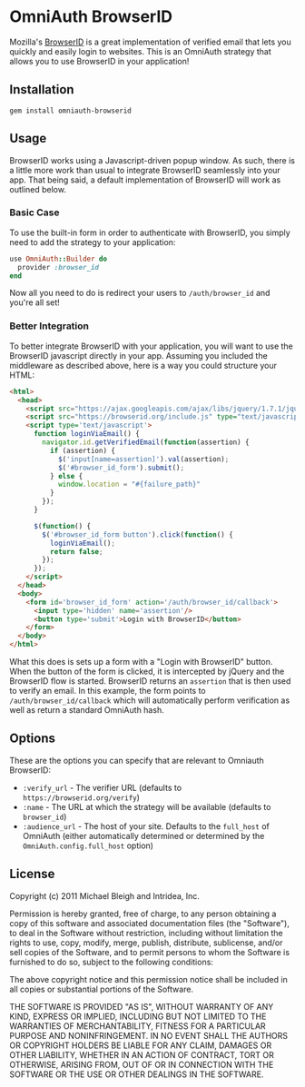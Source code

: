 # OmniAuth BrowserID

Mozilla's [BrowserID](https://browserid.org/) is a great implementation of verified email that lets you quickly and easily login to websites. This is an OmniAuth strategy that allows you to use BrowserID in your application!

## Installation

    gem install omniauth-browserid

## Usage

BrowserID works using a Javascript-driven popup window. As such, there is a little more work than usual to integrate BrowserID seamlessly into your app. That being said, a default implementation of BrowserID will work as outlined below.

### Basic Case

To use the built-in form in order to authenticate with BrowserID, you simply need to add the strategy to your application:

```ruby
use OmniAuth::Builder do
  provider :browser_id
end
```

Now all you need to do is redirect your users to `/auth/browser_id` and you're all set!

### Better Integration

To better integrate BrowserID with your application, you will want to use the BrowserID javascript directly in your app. Assuming you included the middleware as described above, here is a way you could structure your HTML:

```html
<html>
  <head>
    <script src="https://ajax.googleapis.com/ajax/libs/jquery/1.7.1/jquery.min.js" type="text/javascript"></script>
    <script src="https://browserid.org/include.js" type="text/javascript"></script>
    <script type='text/javascript'>
      function loginViaEmail() {
        navigator.id.getVerifiedEmail(function(assertion) {
          if (assertion) {
            $('input[name=assertion]').val(assertion);
            $('#browser_id_form').submit();
          } else {
            window.location = "#{failure_path}"
          }
        });  
      }

      $(function() {
        $('#browser_id_form button').click(function() {
          loginViaEmail();
          return false;
        });
      });
    </script>
  </head>
  <body>
    <form id='browser_id_form' action='/auth/browser_id/callback'>
      <input type='hidden' name='assertion'/>
      <button type='submit'>Login with BrowserID</button>
    </form>
  </body>
</html>
```

What this does is sets up a form with a "Login with BrowserID" button. When the button of the form is clicked, it is intercepted by jQuery and the BrowserID flow is started. BrowserID returns an `assertion` that is then used to verify an email. In this example, the form points to `/auth/browser_id/callback` which will automatically perform verification as well as return a standard OmniAuth hash.

## Options

These are the options you can specify that are relevant to Omniauth BrowserID:

* `:verify_url` - The verifier URL (defaults to `https://browserid.org/verify`)
* `:name` - The URL at which the strategy will be available (defaults to `browser_id`)
* `:audience_url` - The host of your site. Defaults to the `full_host` of OmniAuth (either automatically determined or determined by the `OmniAuth.config.full_host` option)

## License

Copyright (c) 2011 Michael Bleigh and Intridea, Inc.

Permission is hereby granted, free of charge, to any person obtaining a copy of this software and associated documentation files (the "Software"), to deal in the Software without restriction, including without limitation the rights to use, copy, modify, merge, publish, distribute, sublicense, and/or sell copies of the Software, and to permit persons to whom the Software is furnished to do so, subject to the following conditions:

The above copyright notice and this permission notice shall be included in all copies or substantial portions of the Software.

THE SOFTWARE IS PROVIDED "AS IS", WITHOUT WARRANTY OF ANY KIND, EXPRESS OR IMPLIED, INCLUDING BUT NOT LIMITED TO THE WARRANTIES OF MERCHANTABILITY, FITNESS FOR A PARTICULAR PURPOSE AND NONINFRINGEMENT. IN NO EVENT SHALL THE AUTHORS OR COPYRIGHT HOLDERS BE LIABLE FOR ANY CLAIM, DAMAGES OR OTHER LIABILITY, WHETHER IN AN ACTION OF CONTRACT, TORT OR OTHERWISE, ARISING FROM, OUT OF OR IN CONNECTION WITH THE SOFTWARE OR THE USE OR OTHER DEALINGS IN THE SOFTWARE.